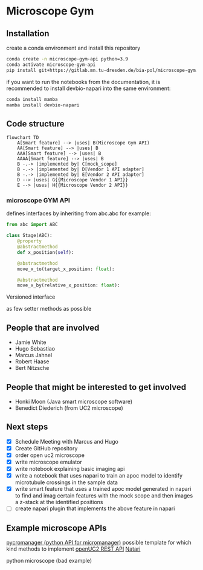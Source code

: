 # Microscope Gym

## Installation

create a conda environment and install this repository

```bash
conda create -n microscope-gym-api python=3.9
conda activate microscope-gym-api
pip install git+https://gitlab.mn.tu-dresden.de/bia-pol/microscope-gym.git
```

if you want to run the notebooks from the documentation, it is recommended to install devbio-napari into the same environment:

```bash
conda install mamba
mamba install devbio-napari
```

## Code structure

```mermaid
flowchart TD
    A[Smart feature] --> |uses| B(Microscope Gym API)
    AA[Smart feature] --> |uses| B
    AAA[Smart feature] --> |uses| B
    AAAA[Smart feature] --> |uses| B
    B -.-> |implemented by| C[mock_scope]
    B -.-> |implemented by| D[Vendor 1 API adapter]
    B -.-> |implemented by| E[Vendor 2 API adapter]
    D --> |uses| G{{Microscope Vendor 1 API}}
    E --> |uses| H{{Microscope Vendor 2 API}}
```

### microscope GYM API

defines interfaces by inheriting from abc.abc
for example:

```python
from abc import ABC

class Stage(ABC):
    @property
    @abstractmethod
    def x_position(self):

    @abstractmethod
    move_x_to(target_x_position: float):

    @abstractmethod
    move_x_by(relative_x_position: float):
```

Versioned interface

as few setter methods as possible

## People that are involved

* Jamie White
* Hugo Sebastiao
* Marcus Jahnel
* Robert Haase
* Bert Nitzsche

## People that might be interested to get involved

* Honki Moon (Java smart microscope software)
* Benedict Diederich (from UC2 microscope)

## Next steps

* [x] Schedule Meeting with Marcus and Hugo
* [x] Create GitHub repository
* [x] order open uc2 microscope
* [x] write microscope emulator
* [x] write notebook explaining basic imaging api
* [x] write a notebook that uses napari to train an apoc model to identify microtubule crossings in the sample data
* [x] write smart feature that uses a trained apoc model generated in napari to find and imag certain features with the mock scope and then images a z-stack at the identified positions
* [ ] create napari plugin that implements the above feature in napari

## Example microscope APIs

[pycromanager (python API for micromanager)](https://github.com/micro-manager/pycro-manager) possible template for which kind methods to implement
[openUC2 REST API](https://github.com/openUC2/UC2-REST)
[Natari](https://github.com/haesleinhuepf/natari)

python microscope (bad example)
